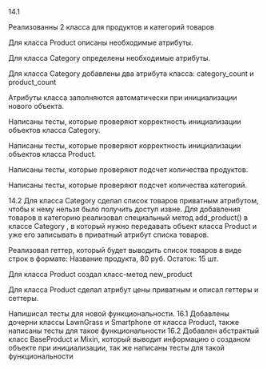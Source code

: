 
14.1

Реализованны 2 класса для продуктов и категорий товаров

Для класса Product описаны необходимые атрибуты.

Для класса Category определены необходимые атрибуты.

Для класса Category добавлены два атрибута класса: category_count и product_count

Атрибуты класса заполняются автоматически при инициализации нового объекта.

Написаны тесты, которые проверяют корректность инициализации объектов класса Category.

Написаны тесты, которые проверяют корректность инициализации объектов класса Product.

Написаны тесты, которые проверяют подсчет количества продуктов.

Написаны тесты, которые проверяют подсчет количества категорий.

14.2
Для класса Category сделал список товаров приватным атрибутом, чтобы к нему нельзя было получить доступ извне. Для добавления товаров в категорию реализовал специальный метод add_product() в классе Category , в который нужно передавать объект класса Product и уже его записывать в приватный атрибут списка товаров.

Реализовал геттер, который будет выводить список товаров в виде строк в формате: Название продукта, 80 руб. Остаток: 15 шт.

Для класса Product создал класс-метод new_product

Для класса Product сделал атрибут цены приватным и описал геттеры и сеттеры.

Напишисал тесты для новой функциональности.
16.1
Добавлены дочерни классы LawnGrass и Smartphone от класса Product, также написаны тесты для такое функциональности 
16.2
Добавлен абстрактый класс BaseProduct и Mixin, который выводит информацию о созданом объекте при инициализации, так же написаны тесты для такой функциональности 
